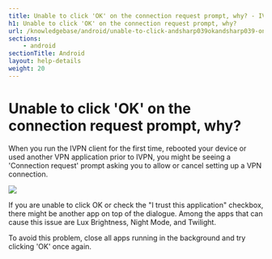 ```yaml
---
title: Unable to click 'OK' on the connection request prompt, why? - IVPN Help
h1: Unable to click 'OK' on the connection request prompt, why?
url: /knowledgebase/android/unable-to-click-andsharp039okandsharp039-on-the-connection-request-prompt-why/
sections:
    - android
sectionTitle: Android
layout: help-details
weight: 20
---
```

# Unable to click 'OK' on the connection request prompt, why?

When you run the IVPN client for the first time, rebooted your device or used another VPN application prior to IVPN, you might be seeing a 'Connection request' prompt asking you to allow or cancel setting up a VPN connection.

![](/images-static/uploads/android-connection-request.png)

If you are unable to click OK or check the "I trust this application" checkbox, there might be another app on top of the dialogue. Among the apps that can cause this issue are Lux Brightness, Night Mode, and Twilight.

To avoid this problem, close all apps running in the background and try clicking 'OK' once again.

